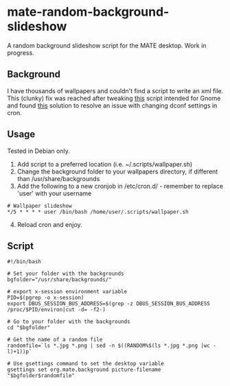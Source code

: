 # mate-random-background-slideshow
A random background slideshow script for the MATE desktop. Work in progress.
## Background
I have thousands of wallpapers and couldn't find a script to write an xml file.
This (clunky) fix was reached after tweaking [this](https://ubuntuforums.org/showthread.php?t=329164&page=2&p=2039814#post2039814) script intended for Gnome and found [this](https://stackoverflow.com/questions/10374520/gsettings-with-cron) solution to resolve an issue with changing dconf settings in cron.
## Usage
Tested in Debian only.

1. Add script to a preferred location (i.e. ~/.scripts/wallpaper.sh)
2. Change the background folder to your wallpapers directory, if different than /usr/share/backgrounds
3. Add the following to a new cronjob in /etc/cron.d/ - remember to replace 'user' with your username
```
# Wallpaper slideshow
*/5 * * * * user /bin/bash /home/user/.scripts/wallpaper.sh
```
4. Reload cron and enjoy.
## Script
```
#!/bin/bash

# Set your folder with the backgrounds
bgfolder="/usr/share/backgrounds/"

# export x-session environment variable
PID=$(pgrep -o x-session)
export DBUS_SESSION_BUS_ADDRESS=$(grep -z DBUS_SESSION_BUS_ADDRESS /proc/$PID/environ|cut -d= -f2-)

# Go to your folder with the backgrounds
cd "$bgfolder"

# Get the name of a random file
randomfile=`ls *.jpg *.png | sed -n $((RANDOM%$(ls *.jpg *.png |wc -l)+1))p`

# Use gsettings command to set the desktop variable
gsettings set org.mate.background picture-filename "$bgfolder$randomfile"
```
